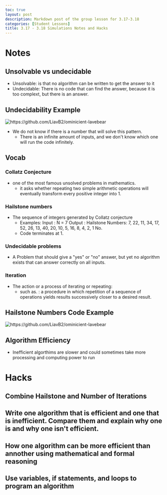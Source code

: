 ```yaml
---
toc: true
layout: post
description: Markdown post of the group lesson for 3.17-3.18
categories: [Student Lessons]
title: 3.17 - 3.18 Simulations Notes and Hacks
---
```


# Notes

## Unsolvable vs undecidable 
- Unsolvable: is that no algorithm can be written to get the answer to it
- Undecidable: There is no code that can find the answer, because it is too complext, but there is an answer.

## Undecidability Example

![]({{site.baseurl}}/images/yasha1.png "https://github.com/LiavB2/ominicient-lavebear") 

 - We do not know if there is a number that will solve this pattern.
    - There is an infinite amount of inputs, and we don't know which one will run the code infinitely.

## Vocab

### Collatz Conjecture
- one of the most famous unsolved problems in mathematics. 
    - it asks whether repeating two simple arithmetic operations will eventually transform every positive integer into 1.

### Hailstone numbers
- The sequence of integers generated by Collatz conjecture
    - Examples: Input : N = 7 Output : Hailstone Numbers: 7, 22, 11, 34, 17, 52, 26, 13, 40, 20, 10, 5, 16, 8, 4, 2, 1 No.
    - Code terminates at 1.

### Undecidable problems 
- A Problem that should give a "yes" or "no" answer, but yet no algorithm exists that can answer correctly on all inputs.

### Iteration
- The action or a process of iterating or repeating:
    -  such as. : a procedure in which repetition of a sequence of operations yields results successively closer to a desired result.

## Hailstone Numbers Code Example

![]({{site.baseurl}}/images/yasha3.png "https://github.com/LiavB2/ominicient-lavebear") 

## Algorithm Efficiency
- Inefficient algorthims are slower and could sometimes take more processing and computing power to run

# Hacks

## Combine Hailstone and Number of Iterations

## Write one algorithm that is efficient and one that is inefficient. Compare them and explain why one is and why one isn't efficient.

## How one algorithm can be more efficient than annother using mathematical and formal reasoning


## Use variables, if statements, and loops to program an algorithm
